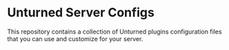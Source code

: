 # Unturned Server Configs
This repository contains a collection of Unturned plugins configuration files that you can use and customize for your server.
